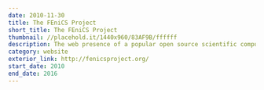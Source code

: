 ```yaml
---
date: 2010-11-30
title: The FEniCS Project
short_title: The FEniCS Project
thumbnail: //placehold.it/1440x960/83AF9B/ffffff
description: The web presence of a popular open source scientific computing project.
category: website
exterior_link: http://fenicsproject.org/
start_date: 2010
end_date: 2016
---
```

